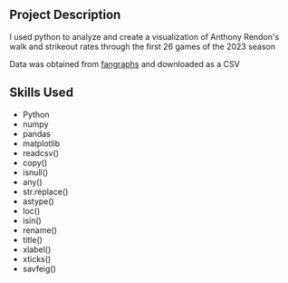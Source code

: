 ## Project Description
I used python to analyze and create a visualization of Anthony Rendon's walk and strikeout rates through the first 26 games of the 2023 season

Data was obtained from [fangraphs](https://www.fangraphs.com/players/anthony-rendon/12861/splits?position=3B&season=2023) and downloaded as a CSV

## Skills Used
* Python
* numpy
* pandas
* matplotlib
* readcsv()
* copy()
* isnull()
* any()
* str.replace()
* astype()
* loc()
* isin()
* rename()
* title()
* xlabel()
* xticks()
* savfeig()
